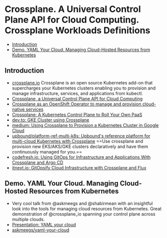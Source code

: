 # Crossplane. A Universal Control Plane API for Cloud Computing. Crossplane Workloads Definitions
- [Introduction](#introduction)
- [Demo. YAML Your Cloud. Managing Cloud-Hosted Resources from Kubernetes](#demo-yaml-your-cloud-managing-cloud-hosted-resources-from-kubernetes)
## Introduction
- [crossplane.io](https://crossplane.io/) Crossplane is an open source Kubernetes add-on that supercharges your Kubernetes clusters enabling you to provision and manage infrastructure, services, and applications from kubectl.
- [Crossplane, a Universal Control Plane API for Cloud Computing](https://www.infoq.com/news/2019/01/upbound-crossplane/)
- [Crossplane as an OpenShift Operator to manage and provision cloud-native services](https://blog.crossplane.io/crossplane-openshift-operator-cloud-native-services/)
- [Crossplane: A Kubernetes Control Plane to Roll Your Own PaaS](https://thenewstack.io/crossplane-a-kubernetes-control-plane-to-roll-your-own-paas/)
- [dev.to: GKE Cluster using Crossplane](https://dev.to/abhivaidya07/gke-cluster-using-crossplane-3298)
- [medium: Using Crossplane to Provision a Kubernetes Cluster in Google Cloud](https://medium.com/dzerolabs/using-crossplane-to-provision-a-kubernetes-cluster-in-google-cloud-cf5374d765ee)
- [upbound/platform-ref-multi-k8s: Upbound's reference platform for multi-cloud Kubernetes with Crossplane](https://github.com/upbound/platform-ref-multi-k8s) ==Use crossplane and provision new EKS/AKS/GKE clusters declaratively and have them continuously managed for you.==
- [codefresh.io: Using GitOps for Infrastructure and Applications With Crossplane and Argo CD](https://codefresh.io/about-gitops/gitops-for-infrastructure-and-applications/)
- [itnext.io: GitOpsify Cloud Infrastructure with Crossplane and Flux](https://itnext.io/gitopsify-cloud-infrastructure-with-crossplane-and-flux-d605d3043452)

## Demo. YAML Your Cloud. Managing Cloud-Hosted Resources from Kubernetes
- Very cool talk from @askmeegs and @shabirmean with an insightful look into the tools for managing cloud resources from Kubernetes. Great demonstration of @crossplane_io spanning your control plane across multiple clouds.
- [Presentation: YAML your cloud](https://docs.google.com/presentation/d/1IZXCiQl_NUawHMvKJANCG2_LIBZseUpY-XyPjlghj9E/edit)
- [askmeegs/yaml-your-cloud](https://github.com/askmeegs/yaml-your-cloud) 
